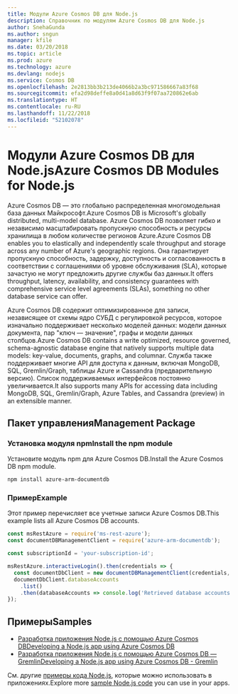 ```yaml
---
title: Модули Azure Cosmos DB для Node.js
description: Справочник по модулям Azure Cosmos DB для Node.js
author: SnehaGunda
ms.author: sngun
manager: kfile
ms.date: 03/20/2018
ms.topic: article
ms.prod: azure
ms.technology: azure
ms.devlang: nodejs
ms.service: Cosmos DB
ms.openlocfilehash: 2e2813bb3b213de4066b2a3bc971586667a83f68
ms.sourcegitcommit: efa2d98deffe8a0d41a8d63f9f07aa720862e6ab
ms.translationtype: HT
ms.contentlocale: ru-RU
ms.lasthandoff: 11/22/2018
ms.locfileid: "52102078"
---
```

# <a name="azure-cosmos-db-modules-for-nodejs"></a><span data-ttu-id="20760-103">Модули Azure Cosmos DB для Node.js</span><span class="sxs-lookup"><span data-stu-id="20760-103">Azure Cosmos DB Modules for Node.js</span></span>

<span data-ttu-id="20760-104">Azure Cosmos DB — это глобально распределенная многомодельная база данных Майкрософт.</span><span class="sxs-lookup"><span data-stu-id="20760-104">Azure Cosmos DB is Microsoft's globally distributed, multi-model database.</span></span> <span data-ttu-id="20760-105">Azure Cosmos DB позволяет гибко и независимо масштабировать пропускную способность и ресурсы хранилища в любом количестве регионов Azure.</span><span class="sxs-lookup"><span data-stu-id="20760-105">Azure Cosmos DB enables you to elastically and independently scale throughput and storage across any number of Azure's geographic regions.</span></span> <span data-ttu-id="20760-106">Она гарантирует пропускную способность, задержку, доступность и согласованность в соответствии с соглашениями об уровне обслуживания (SLA), которые зачастую не могут предложить другие службы баз данных.</span><span class="sxs-lookup"><span data-stu-id="20760-106">It offers throughput, latency, availability, and consistency guarantees with comprehensive service level agreements (SLAs), something no other database service can offer.</span></span>

<span data-ttu-id="20760-107">Azure Cosmos DB содержит оптимизированное для записи, независящее от схемы ядро СУБД с регулировкой ресурсов, которое изначально поддерживает несколько моделей данных: модели данных документа, пар "ключ — значение", графы и модели данных столбцов.</span><span class="sxs-lookup"><span data-stu-id="20760-107">Azure Cosmos DB contains a write optimized, resource governed, schema-agnostic database engine that natively supports multiple data models: key-value, documents, graphs, and columnar.</span></span> <span data-ttu-id="20760-108">Служба также поддерживает многие API для доступа к данным, включая MongoDB, SQL, Gremlin/Graph, таблицы Azure и Cassandra (предварительную версию). Список поддерживаемых интерфейсов постоянно увеличивается.</span><span class="sxs-lookup"><span data-stu-id="20760-108">It also supports many APIs for accessing data including MongoDB, SQL, Gremlin/Graph, Azure Tables, and Cassandra (preview) in an extensible manner.</span></span>

## <a name="management-package"></a><span data-ttu-id="20760-109">Пакет управления</span><span class="sxs-lookup"><span data-stu-id="20760-109">Management Package</span></span>

### <a name="install-the-npm-module"></a><span data-ttu-id="20760-110">Установка модуля npm</span><span class="sxs-lookup"><span data-stu-id="20760-110">Install the npm module</span></span> 

<span data-ttu-id="20760-111">Установите модуль npm для Azure Cosmos DB.</span><span class="sxs-lookup"><span data-stu-id="20760-111">Install the Azure Cosmos DB npm module.</span></span>

```bash
npm install azure-arm-documentdb
```

### <a name="example"></a><span data-ttu-id="20760-112">Пример</span><span class="sxs-lookup"><span data-stu-id="20760-112">Example</span></span>

<span data-ttu-id="20760-113">Этот пример перечисляет все учетные записи Azure Cosmos DB.</span><span class="sxs-lookup"><span data-stu-id="20760-113">This example lists all Azure Cosmos DB accounts.</span></span>

```javascript
const msRestAzure = require('ms-rest-azure');
const documentDBManagementClient = require('azure-arm-documentdb');

const subscriptionId = 'your-subscription-id';

msRestAzure.interactiveLogin().then(credentials => {
  const documentDbClient = new documentDBManagementClient(credentials, subscriptionId);
  documentDbClient.databaseAccounts
    .list()
    .then(databaseAccounts => console.log('Retrieved database accounts: ', databaseAccounts));
});
```

## <a name="samples"></a><span data-ttu-id="20760-114">Примеры</span><span class="sxs-lookup"><span data-stu-id="20760-114">Samples</span></span>

* [<span data-ttu-id="20760-115">Разработка приложения Node.js с помощью Azure Cosmos DB</span><span class="sxs-lookup"><span data-stu-id="20760-115">Developing a Node.js app using Azure Cosmos DB</span></span>](https://azure.microsoft.com/resources/samples/azure-cosmos-db-documentdb-nodejs-getting-started/)
* [<span data-ttu-id="20760-116">Разработка приложения Node.js с помощью Azure Cosmos DB — Gremlin</span><span class="sxs-lookup"><span data-stu-id="20760-116">Developing a Node.js app using Azure Cosmos DB - Gremlin</span></span>](https://azure.microsoft.com/resources/samples/azure-cosmos-db-graph-nodejs-getting-started/)

<span data-ttu-id="20760-117">См. другие [примеры кода Node.js](https://azure.microsoft.com/resources/samples/?platform=nodejs), которые можно использовать в приложениях.</span><span class="sxs-lookup"><span data-stu-id="20760-117">Explore more [sample Node.js code](https://azure.microsoft.com/resources/samples/?platform=nodejs) you can use in your apps.</span></span>
